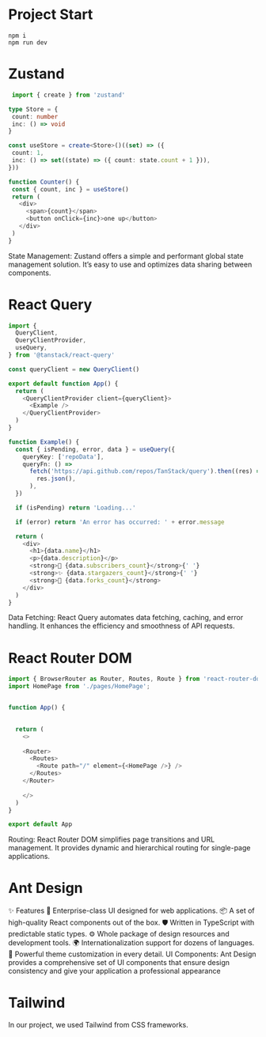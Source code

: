 # Project Start
 ```npm
npm i
npm run dev
 ```

# Zustand
 ```typescript
  import { create } from 'zustand'

type Store = {
  count: number
  inc: () => void
}

const useStore = create<Store>()((set) => ({
  count: 1,
  inc: () => set((state) => ({ count: state.count + 1 })),
}))

function Counter() {
  const { count, inc } = useStore()
  return (
    <div>
      <span>{count}</span>
      <button onClick={inc}>one up</button>
    </div>
  )
}
 ```
State Management: Zustand offers a simple and performant global state management solution. It’s easy to use and optimizes data sharing between components.

# React Query
```typescript
import {
  QueryClient,
  QueryClientProvider,
  useQuery,
} from '@tanstack/react-query'

const queryClient = new QueryClient()

export default function App() {
  return (
    <QueryClientProvider client={queryClient}>
      <Example />
    </QueryClientProvider>
  )
}

function Example() {
  const { isPending, error, data } = useQuery({
    queryKey: ['repoData'],
    queryFn: () =>
      fetch('https://api.github.com/repos/TanStack/query').then((res) =>
        res.json(),
      ),
  })

  if (isPending) return 'Loading...'

  if (error) return 'An error has occurred: ' + error.message

  return (
    <div>
      <h1>{data.name}</h1>
      <p>{data.description}</p>
      <strong>👀 {data.subscribers_count}</strong>{' '}
      <strong>✨ {data.stargazers_count}</strong>{' '}
      <strong>🍴 {data.forks_count}</strong>
    </div>
  )
}

```
Data Fetching: React Query automates data fetching, caching, and error handling. It enhances the efficiency and smoothness of API requests.

# React Router DOM

```typescript
import { BrowserRouter as Router, Routes, Route } from 'react-router-dom';
import HomePage from './pages/HomePage';


function App() {
  

  return (
    <>
    
    <Router>
      <Routes>
        <Route path="/" element={<HomePage />} />
      </Routes>
    </Router>
     
    </>
  )
}

export default App

```
Routing: React Router DOM simplifies page transitions and URL management. It provides dynamic and hierarchical routing for single-page applications.

# Ant Design
✨ Features
🌈 Enterprise-class UI designed for web applications.
📦 A set of high-quality React components out of the box.
🛡 Written in TypeScript with predictable static types.
⚙️ Whole package of design resources and development tools.
🌍 Internationalization support for dozens of languages.
🎨 Powerful theme customization in every detail.
UI Components: Ant Design provides a comprehensive set of UI components that ensure design consistency and give your application a professional appearance

# Tailwind

In our project, we used Tailwind from CSS frameworks.

